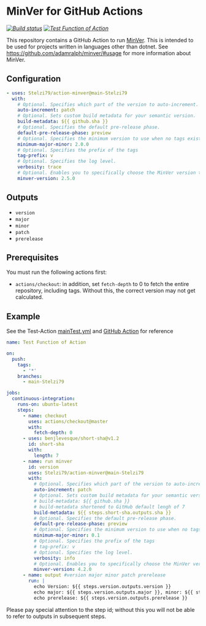 # MinVer for GitHub Actions

_[![Build status](https://github.com/Stelzi79/action-minver/workflows/Build/badge.svg)](https://github.com/Stelzi79/action-minver/actions)_
_[![Test Function of Action](https://github.com/Stelzi79/action-minver/actions/workflows/mainTest.yml/badge.svg)](https://github.com/Stelzi79/action-minver/actions/workflows/mainTest.yml)_

This repository contains a GitHub Action to run [MinVer](https://github.com/adamralph/minver/). This is intended to be used for projects written in languages other than dotnet. See https://github.com/adamralph/minver/#usage for more information about MinVer.

## Configuration

```yaml
- uses: Stelzi79/action-minver@main-Stelzi79
  with:
    # Optional. Specifies which part of the version to auto-increment.
    auto-increment: patch
    # Optional. Sets custom build metadata for your semantic version.
    build-metadata: ${{ github.sha }}
    # Optional. Specifies the default pre-release phase.
    default-pre-release-phase: preview
    # Optional. Specifies the minimum version to use when no tags exist.
    minimum-major-minor: 2.0.0
    # Optional. Specifies the prefix of the tags
    tag-prefix: v
    # Optional. Specifies the log level.
    verbosity: trace
    # Optional. Enables you to specifically choose the MinVer version that should be used. Defaults to 2.5.0
    minver-version: 2.5.0
```

## Outputs

- `version`
- `major`
- `minor`
- `patch`
- `prerelease`

## Prerequisites

You must run the following actions first:

- `actions/checkout`: in addition, set `fetch-depth` to 0 to fetch the entire repository, including tags. Without this, the correct version may not get calculated.

## Example

See the Test-Action [mainTest.yml](.github/workflows/mainTest.yml) and [GitHub Action](https://github.com/Stelzi79/action-minver/actions/workflows/mainTest.yml) for reference

```yaml
name: Test Function of Action

on:
  push:
    tags:
      - '*'
    branches:
      - main-Stelzi79

jobs:
  continuous-integration:
    runs-on: ubuntu-latest
    steps:
      - name: checkout
        uses: actions/checkout@master
        with:
          fetch-depth: 0
      - uses: benjlevesque/short-sha@v1.2
        id: short-sha
        with:
          length: 7
      - name: run minver
        id: version
        uses: Stelzi79/action-minver@main-Stelzi79
        with:
          # Optional. Specifies which part of the version to auto-increment.
          auto-increment: patch
          # Optional. Sets custom build metadata for your semantic version.
          # build-metadata: ${{ github.sha }}
          # build-metadata shortened to GitHub default lengh of 7
          build-metadata: ${{ steps.short-sha.outputs.sha }}
          # Optional. Specifies the default pre-release phase.
          default-pre-release-phase: preview
          # Optional. Specifies the minimum version to use when no tags exist.
          minimum-major-minor: 0.1
          # Optional. Specifies the prefix of the tags
          # tag-prefix: v
          # Optional. Specifies the log level.
          verbosity: info
          # Optional. Enables you to specifically choose the MinVer version that should be used. Defaults to 4.2.0
          minver-version: 4.2.0
      - name: output #version major minor patch prerelease
        run: |
          echo Version: ${{ steps.version.outputs.version }}
          echo major: ${{ steps.version.outputs.major }}, minor: ${{ steps.version.outputs.minor }}, patch: ${{ steps.version.outputs.patch }}
          echo prerelease: ${{ steps.version.outputs.prerelease }}
```

Please pay special attention to the step id; without this you will not be able to refer to outputs in subsequent steps.
